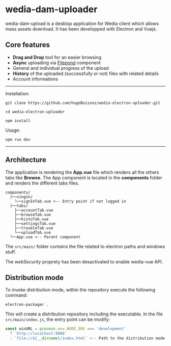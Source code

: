 # **wedia-dam-uploader**

wedia-dam-upload is a desktop application for Wedia client which allows mass assets download. It has been developped with Electron and Vuejs.

## Core features

- **Drag and Drop** tool for an easier browsing 
- **Async** uploading via [Filepond](https://github.com/pqina/vue-filepond) component
- General and individual progress of the upload
- **History** of the uploaded (successfully or not) files with related details
- Account informations

--- 

Installation: 

`git clone https://github.com/hugoBuissez/wedia-electron-uploader.git`

`cd wedia-electron-uploader`

`npm install`

Usage:

`npm run dev`

---

## Architecture

The application is rendering the **App.vue** file which renders all the others tabs like **Browse**. The App component is located in the **components** folder and renders the different tabs files. 

```
components/
  ├──singin/
    └──signInTab.vue <-- Entry point if not logged in
  ├──tabs/
    ├──accountTab.vue
    ├──browseTab.vue
    ├──histoTab.vue
    ├──settingsTab.vue
    ├──troubleTab.vue
    └──uploadTab.vue
  └──App.vue <-- Parent component
```

The `src/main/` folder contains the file related to electron paths and windows stuff. 

The *webSecurity* proprety has been desactivated to enable wedia-vue API.

## Distribution mode

To invoke distribution mode, within the repository execute the following command:

`electron-packager .`

This will create a distribution repository including the executable. In the file `src/main/index.js`, the entry point can be modify:

```javascript
const winURL = process.env.NODE_ENV === 'development'
  ? `http://localhost:9080`
  : `file://${__dirname}/index.html` <-- Path to the distribution mode entry point
```

















